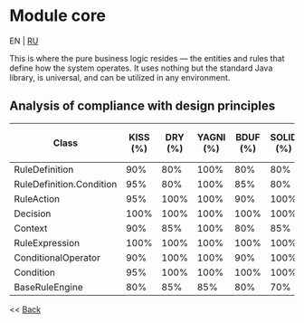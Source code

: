 # Module core
EN | [RU](README_ru.md)

This is where the pure business logic resides — the entities and rules that define how the system operates.
It uses nothing but the standard Java library, is universal, and can be utilized in any environment.

## Analysis of compliance with design principles

| Class                   |	KISS (%)| 	DRY (%) |	YAGNI (%)|	BDUF (%)|	SOLID (%)|	APO (%)|	Occam's Razor (%)|
|-------------------------|---|----------|---|---|---|---|---|
| RuleDefinition          |	90% | 	80%     |	100% |	80% |	80% |	90% |	85% |
| RuleDefinition.Condition |	95%| 	80%	    | 100%	|85%	|80%	|90%	|90%|
| RuleAction              |	95%	| 100%	    |100%	|90%	| 100%	|100%	|95%|
| Decision	               |100%	| 100%	    |100%	|100%	| 100%	|100%	|100%|
| Context	                |90%	| 85%	     |100%	|80%	| 85%	|85%	|90%|
| RuleExpression	         |100%	| 100%	    |100%	| 100%	|100%	|100%	|100%|
| ConditionalOperator     |	90%	| 100%	    |100%	| 90%	|100%	|90%	|95%|
| Condition	              |95%	| 100%	    |100%	| 100%	|100%	|100%	|100%|
| BaseRuleEngine          |	80%	| 85%	     |85%	|80%	|70%	|75%	|75%|


<< [Back](../README.md)